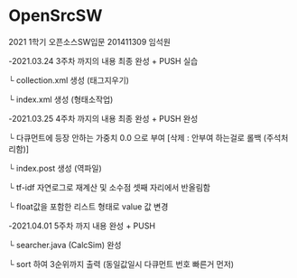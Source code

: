 # OpenSrcSW
2021 1학기 오픈소스SW입문 201411309 임석원

-2021.03.24 3주차 까지의 내용 최종 완성 + PUSH 실습

 └ collection.xml 생성 (태그지우기)
 
 └ index.xml 생성 (형태소작업)

-2021.03.25 4주차 까지의 내용 최종 완성 + PUSH 완성

 └ 다큐먼트에 등장 안하는 가중치 0.0 으로 부여
   [삭제 : 안부여 하는걸로 롤백 (주석처리함)]
 
 └ index.post 생성 (역파일)

 └ tf-idf 자연로그로 재계산 및 소수점 셋째 자리에서 반올림함
 
 └ float값을 포함한 리스트 형태로 value 값 변경

-2021.04.01 5주차 까지 내용 완성 + PUSH

 └ searcher.java (CalcSim) 완성
 
 └ sort 하여 3순위까지 출력 (동일값일시 다큐먼트 번호 빠른거 먼저)

